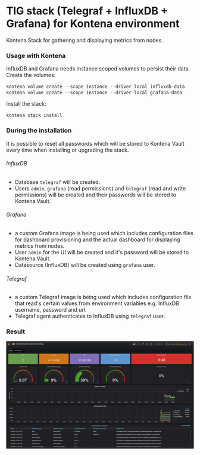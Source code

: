 # TIG stack (Telegraf + InfluxDB + Grafana) for Kontena environment
Kontena Stack for gathering and displaying metrics from nodes.

### Usage with Kontena
InfluxDB and Grafana needs instance scoped volumes to persist their data. Create the volumes:
```
kontena volume create --scope instance --driver local influxdb-data
kontena volume create --scope instance --driver local grafana-data
```
Install the stack:
```
kontena stack install
```

### During the installation
It is possible to reset all passwords which will be stored to Kontena Vault every time when installing or upgrading the stack.

###### InfluxDB
- Database `telegraf` will be created.
- Users `admin`, `grafana` (read permissions) and `telegraf` (read and write permissions) will be created and their passwords will be stored to Kontena Vault.

###### Grafana
- a custom Grafana image is being used which includes configuration files for dashboard provisioning and the actual dashboard for displaying metrics from nodes.
- User `admin` for the UI will be created and it's password will be stored to Kontena Vault.
- Datasource (InfluxDB) will be created using `grafana` user.

###### Telegraf
- a custom Telegraf image is being used which includes configuration file that read's certain values from environment variables e.g. InfluxDB username, password and url.
- Telegraf agent authenticates to InfluxDB using `telegraf` user.

### Result
![kontena-dashboard](grafana/kontena-dashboard.PNG)
